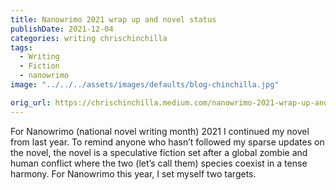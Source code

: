 ```yaml
---
title: Nanowrimo 2021 wrap up and novel status
publishDate: 2021-12-04
categories: writing chrischinchilla
tags:
  - Writing
  - Fiction
  - nanowrimo
image: "../../../assets/images/defaults/blog-chinchilla.jpg"

orig_url: https://chrischinchilla.medium.com/nanowrimo-2021-wrap-up-and-novel-status-798214d19cec
---
```


For Nanowrimo (national novel writing month) 2021 I continued my novel from last year. To remind anyone who hasn’t followed my sparse updates on the novel, the novel is a speculative fiction set after a global zombie and human conflict where the two (let’s call them) species coexist in a tense harmony. For Nanowrimo this year, I set myself two targets.